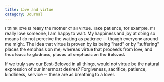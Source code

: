 ```yaml
---
title: Love and virtue
category: Journal
---
```


I think love is really the mother of all virtue.  Take patience, for
example.  If I really love someone, I am happy to wait.  My happiness
and joy at doing so means I do not perceive the waiting as patience --
though everyone around me might.  The idea that virtue is proven by its
being "hard" or by "suffering" places the emphasis on me; whereas virtue
that proceeds from love, and thus leads to gladness, places all emphasis
on the Beloved.

If we truly saw our Best-Beloved in all things, would not virtue be the
natural expression of our innermost desires?  Forgiveness, sacrifice,
patience, kindliness, service -- these are as breathing to a lover.


